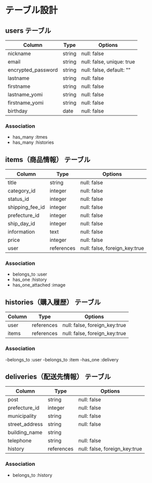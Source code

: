 # テーブル設計

## users テーブル

| Column             | Type   | Options                      |
|--------------------|--------|------------------------------|
| nickname           | string | null: false                  |
| email              | string | null: false, unique: true    |
| encrypted_password | string | null: false, default: ""     |  
| lastname           | string | null: false                  |
| firstname          | string | null: false                  |
| lastname_yomi      | string | null: false                  |
| firstname_yomi     | string | null: false                  |
| birthday           | date   | null: false                  |

### Association

- has_many :itmes
- has_many :histories



## items（商品情報） テーブル

| Column             | Type     | Options    |
|--------------------|--------- |------------|
| title              | string   | null: false|
| category_id        | integer  | null: false|
| status_id          | integer  | null: false|
| shipping_fee_id    | integer  | null: false|
| prefecture_id      | integer  | null: false|
| ship_day_id        | integer  | null: false|
| information        | text     | null: false|
| price              | integer  | null: false|
| user               | references  | null: false, foreign_key:true| 

### Association

- belongs_to :user
- has_one :history
- has_one_attached :image

## histories（購入履歴） テーブル

| Column          | Type    | Options                      |
|-----------------|---------|------------------------------|
| user            | references  | null: false, foreign_key:true| 
| items         | references  | null: false, foreign_key:true| 

### Association

-belongs_to :user
-belongs_to :item
-has_one :delivery

## deliveries（配送先情報） テーブル

| Column             | Type    | Options                      |
|--------------------|---------|------------------------------|
| post               | string  | null: false                  |
| prefecture_id      | integer | null: false                  |
| municipality       | string  | null: false                  |
| street_address     | string  | null: false                  |
| building_name      | string  |                              |
| telephone          | string  | null: false                  |
| history            | references  | null: false, foreign_key:true| 

### Association

- belongs_to :history

